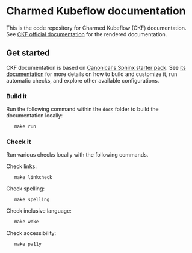 # Charmed Kubeflow documentation

This is the code repository for Charmed Kubeflow (CKF) documentation.
See [CKF official documentation](https://charmed-kubeflow.io/docs) for the rendered documentation.

## Get started

CKF documentation is based on [Canonical's Sphinx starter pack](https://github.com/canonical/sphinx-docs-starter-pack).
See [its documentation](https://canonical-starter-pack.readthedocs-hosted.com/latest/) for more details on how to build and customize it, run automatic checks, and explore other available configurations.

### Build it

Run the following command within the `docs` folder to build the documentation locally: 

```
   make run
```

### Check it

Run various checks locally with the following commands.

Check links: 

```
   make linkcheck
```

Check spelling: 

```
   make spelling
```

Check inclusive language: 

```
   make woke
```

Check accessibility:

```
   make pa11y
```

